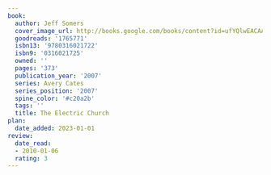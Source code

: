 ```yaml
---
book:
  author: Jeff Somers
  cover_image_url: http://books.google.com/books/content?id=ufYQlwEACAAJ&printsec=frontcover&img=1&zoom=1&source=gbs_api
  goodreads: '1765771'
  isbn13: '9780316021722'
  isbn9: '0316021725'
  owned: ''
  pages: '373'
  publication_year: '2007'
  series: Avery Cates
  series_position: '2007'
  spine_color: '#c20a2b'
  tags: ''
  title: The Electric Church
plan:
  date_added: 2023-01-01
review:
  date_read:
  - 2010-01-06
  rating: 3
---
```

